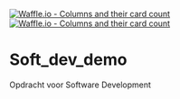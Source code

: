 [![Waffle.io - Columns and their card count](https://badge.waffle.io/Martvvliet/Soft_dev_demo.png?columns=all)](https://waffle.io/Martvvliet/Soft_dev_demo?utm_source=badge)
[![Waffle.io - Columns and their card count](https://badge.waffle.io/Martvvliet/Soft_dev_demo.png?columns=all)](https://waffle.io/Martvvliet/Soft_dev_demo?utm_source=badge)
# Soft_dev_demo
Opdracht voor Software Development
